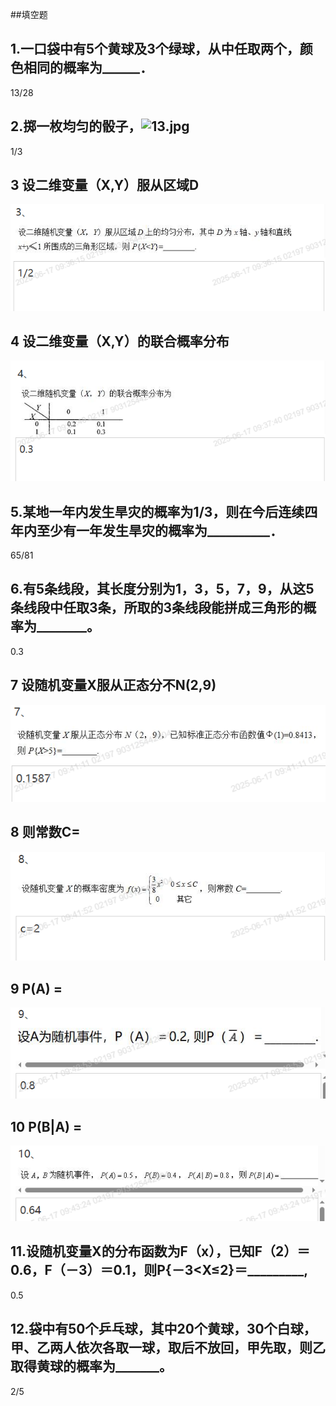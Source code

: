 ##填空题

## 1.一口袋中有5个黄球及3个绿球，从中任取两个，颜色相同的概率为______．

13/28

## 2.掷一枚均匀的骰子，<img src="/Ueditor/net/imgFile/6369353029194836264888721.jpg" title="13.jpg" alt="13.jpg"/>

1/3

## 3 设二维变量（X,Y）服从区域D
![题目图片](./填空题/3.png)

## 4 设二维变量（X,Y）的联合概率分布
![题目图片](./填空题/4.png)

## 5.某地一年内发生旱灾的概率为1/3，则在今后连续四年内至少有一年发生旱灾的概率为__________．

65/81

## 6.有5条线段，其长度分别为1，3，5，7，9，从这5条线段中任取3条，所取的3条线段能拼成三角形的概率为________。

0.3

## 7 设随机变量X服从正态分不N(2,9)
![题目图片](./填空题/7.png)

## 8 则常数C=
![题目图片](./填空题/8.png)

## 9 P(A) = 
![题目图片](./填空题/9.png)

## 10 P(B|A) = 
![题目图片](./填空题/10.png)

## 11.设随机变量X的分布函数为F（x），已知F（2）＝0.6，F（－3）＝0.1，则P{－3<X≤2}＝_________,

0.5

## 12.袋中有50个乒乓球，其中20个黄球，30个白球，甲、乙两人依次各取一球，取后不放回，甲先取，则乙取得黄球的概率为_______。

2/5

